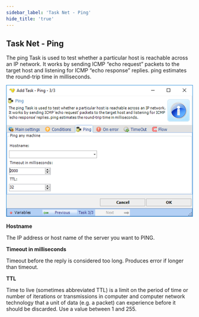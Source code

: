 ```yaml
---
sidebar_label: 'Task Net - Ping'
hide_title: 'true'
---
```


## Task Net - Ping

The ping Task is used to test whether a particular host is reachable across an IP network. It works by sending ICMP “echo request” packets to the target host and listening for ICMP “echo response” replies. ping estimates the round-trip time in milliseconds.

![](../../../../../static/img/tasknetping.png)

**Hostname**

The IP address or host name of the server you want to PING.
 
**Timeout in milliseconds**

Timeout before the reply is considered too long. Produces error if longer than timeout.
 
**TTL**

Time to live (sometimes abbreviated TTL) is a limit on the period of time or number of iterations or transmissions in computer and computer network technology that a unit of data (e.g. a packet) can experience before it should be discarded. Use a value between 1 and 255.
